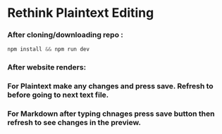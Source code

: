 # Rethink Plaintext Editing

### After cloning/downloading repo :
```js
npm install && npm run dev
```
### After website renders:
### For Plaintext make any changes and press save. Refresh to before going to next text file. 
### For Markdown after typing chnages press save button then refresh to see changes in the preview.
